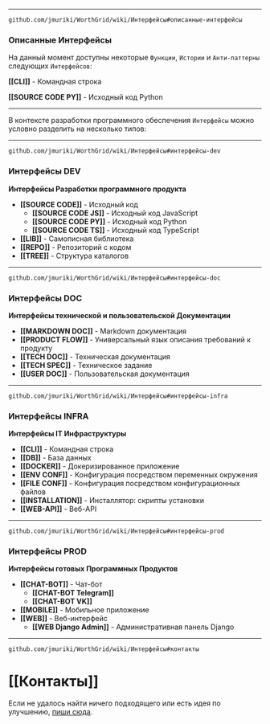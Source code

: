 ***
```url
github.com/jmuriki/WorthGrid/wiki/Интерфейсы#описанные-интерфейсы
```
### Описанные Интерфейсы
На данный момент доступны некоторые `Функции`, `Истории` и `Анти-паттерны` следующих `Интерфейсов`:

**[[CLI]]** - Командная строка

**[[SOURCE CODE PY]]** - Исходный код Python

***
В контексте разработки программного обеспечения `Интерфейсы` можно условно разделить на несколько типов:

***
```url
github.com/jmuriki/WorthGrid/wiki/Интерфейсы#интерфейсы-dev
```
### Интерфейсы DEV
**Интерфейсы Разработки программного продукта**

- **[[SOURCE CODE]]** - Исходный код
    - **[[SOURCE CODE JS]]** - Исходный код JavaScript
    - **[[SOURCE CODE PY]]** - Исходный код Python
    - **[[SOURCE CODE TS]]** - Исходный код TypeScript
- **[[LIB]]** - Самописная библиотека
- **[[REPO]]** - Репозиторий с кодом
- **[[TREE]]** - Структура каталогов

***
```url
github.com/jmuriki/WorthGrid/wiki/Интерфейсы#интерфейсы-doc
```
### Интерфейсы DOC
**Интерфейсы технической и пользовательской Документации**

- **[[MARKDOWN DOC]]** - Markdown документация
- **[[PRODUCT FLOW]]** - Универсальный язык описания требований к продукту
- **[[TECH DOC]]** - Техническая документация
- **[[TECH SPEC]]** - Техническое задание
- **[[USER DOC]]** - Пользовательская документация

***
```url
github.com/jmuriki/WorthGrid/wiki/Интерфейсы#интерфейсы-infra
```
### Интерфейсы INFRA
**Интерфейсы IT Инфраструктуры**

- **[[CLI]]** - Командная строка
- **[[DB]]** - База данных
- **[[DOCKER]]** - Докеризированное приложение
- **[[ENV CONF]]** - Конфигурация посредством переменных окружения
- **[[FILE CONF]]** - Конфигурация посредством конфигурационных файлов
- **[[INSTALLATION]]** - Инсталлятор: скрипты установки
- **[[WEB-API]]** - Веб-API

***
```url
github.com/jmuriki/WorthGrid/wiki/Интерфейсы#интерфейсы-prod
```
### Интерфейсы PROD
**Интерфейсы готовых Программных Продуктов**

- **[[CHAT-BOT]]** - Чат-бот
    - **[[CHAT-BOT Telegram]]**
    - **[[CHAT-BOT VK]]**
- **[[MOBILE]]** - Мобильное приложение
- **[[WEB]]** - Веб-интерфейс
    - **[[WEB Django Admin]]** - Административная панель Django

***
```url
github.com/jmuriki/WorthGrid/wiki/Интерфейсы#контакты
```
# [[Контакты]]
Если не удалось найти ничего подходящего или есть идея по улучшению, [пиши сюда](https://github.com/jmuriki/WorthGrid/wiki/Контакты).
